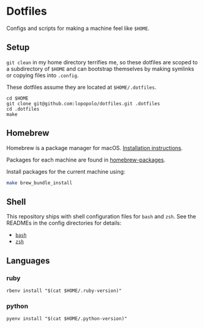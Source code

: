 # Dotfiles

Configs and scripts for making a machine feel like `$HOME`.

## Setup

`git clean` in my home directory terrifies me, so these dotfiles are scoped to a
subdirectory of `$HOME` and can bootstrap themselves by making symlinks or
copying files into `.config`.

These dotfiles assume they are located at `$HOME/.dotfiles`.

```shell
cd $HOME
git clone git@github.com:lopopolo/dotfiles.git .dotfiles
cd .dotfiles
make
```

## Homebrew

Homebrew is a package manager for macOS. [Installation
instructions][install-brew].

[install-brew]: https://docs.brew.sh/Installation

Packages for each machine are found in [homebrew-packages](homebrew-packages).

Install packages for the current machine using:

```bash
make brew_bundle_install
```

## Shell

This repository ships with shell configuration files for `bash` and `zsh`. See
the READMEs in the config directories for details:

- [`bash`](bash)
- [`zsh`](zsh)

## Languages

### ruby

```shell
rbenv install "$(cat $HOME/.ruby-version)"
```

### python

```shell
pyenv install "$(cat $HOME/.python-version)"
```
